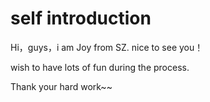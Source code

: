 #  self introduction

Hi，guys，i am Joy from SZ. nice to see you！

wish  to have lots of fun during the process.

Thank  your hard work~~







